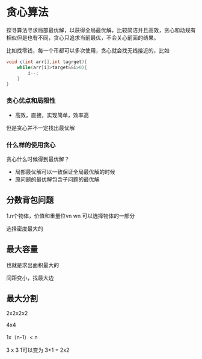 # 贪心算法

探寻算法寻求局部最优解，以获得全局最优解，比较简洁并且高效，贪心和动规有相似但是也有不同，贪心只追求当前最优，不会关心前面的结果。

比如找零钱，每一个币都可以多次使用，贪心就会找无线接近的，比如

```java
void c(int arr[],int tagrget){
    while(arr[i]>target&&i>0){
        i--;
    }
}
```

### 贪心优点和局限性

- 高效，直接，实现简单，效率高

但是贪心并不一定找出最优解

### 什么样的使用贪心

贪心什么时候得到最优解？

- 局部最优解可以一致保证全局最优解的时候
- 原问题的最优解包含子问题的最优解

## 分数背包问题

1.n个物体，价值和重量位vn  wn  可以选择物体的一部分

选择密度最大的

## 最大容量

也就是求出面积最大的

间距变小，找最大边

## 最大分割

2x2x2x2

4x4

1x（n-1）< n

3 x 3    1可以变为 3+1  = 2x2
